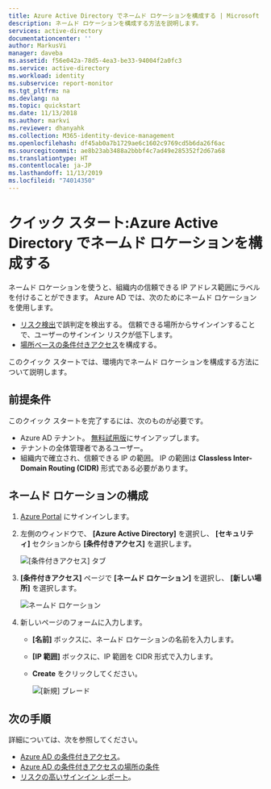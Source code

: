 ```yaml
---
title: Azure Active Directory でネームド ロケーションを構成する | Microsoft Docs
description: ネームド ロケーションを構成する方法を説明します。
services: active-directory
documentationcenter: ''
author: MarkusVi
manager: daveba
ms.assetid: f56e042a-78d5-4ea3-be33-94004f2a0fc3
ms.service: active-directory
ms.workload: identity
ms.subservice: report-monitor
ms.tgt_pltfrm: na
ms.devlang: na
ms.topic: quickstart
ms.date: 11/13/2018
ms.author: markvi
ms.reviewer: dhanyahk
ms.collection: M365-identity-device-management
ms.openlocfilehash: df45ab0a7b1729ae6c1602c9769cd5b6da26f6ac
ms.sourcegitcommit: ae8b23ab3488a2bbbf4c7ad49e285352f2d67a68
ms.translationtype: HT
ms.contentlocale: ja-JP
ms.lasthandoff: 11/13/2019
ms.locfileid: "74014350"
---
```

# <a name="quickstart-configure-named-locations-in-azure-active-directory"></a>クイック スタート:Azure Active Directory でネームド ロケーションを構成する

ネームド ロケーションを使うと、組織内の信頼できる IP アドレス範囲にラベルを付けることができます。 Azure AD では、次のためにネームド ロケーションを使用します。
- [リスク検出](concept-risk-events.md)で誤判定を検出する。 信頼できる場所からサインインすることで、ユーザーのサインイン リスクが低下します。   
- [場所ベースの条件付きアクセス](../conditional-access/location-condition.md)を構成する。

このクイック スタートでは、環境内でネームド ロケーションを構成する方法について説明します。

## <a name="prerequisites"></a>前提条件

このクイック スタートを完了するには、次のものが必要です。

* Azure AD テナント。 [無料試用版](https://azure.microsoft.com/trial/get-started-active-directory/)にサインアップします。 
* テナントの全体管理者であるユーザー。
* 組織内で確立され、信頼できる IP の範囲。 IP の範囲は **Classless Inter-Domain Routing (CIDR)** 形式である必要があります。

## <a name="configure-named-locations"></a>ネームド ロケーションの構成

1. [Azure Portal](https://portal.azure.com) にサインインします。

2. 左側のウィンドウで、 **[Azure Active Directory]** を選択し、 **[セキュリティ]** セクションから **[条件付きアクセス]** を選択します。

    ![[条件付きアクセス] タブ](./media/quickstart-configure-named-locations/entrypoint.png)

3. **[条件付きアクセス]** ページで **[ネームド ロケーション]** を選択し、 **[新しい場所]** を選択します。

    ![ネームド ロケーション](./media/quickstart-configure-named-locations/namedlocation.png)

6. 新しいページのフォームに入力します。 

   * **[名前]** ボックスに、ネームド ロケーションの名前を入力します。
   * **[IP 範囲]** ボックスに、IP 範囲を CIDR 形式で入力します。  
   * **Create** をクリックしてください。
    
     ![[新規] ブレード](./media/quickstart-configure-named-locations/61.png)

## <a name="next-steps"></a>次の手順

詳細については、次を参照してください。

- [Azure AD の条件付きアクセス](../active-directory-conditional-access-azure-portal.md)。
- [Azure AD の条件付きアクセスの場所の条件](../conditional-access/location-condition.md)
- [リスクの高いサインイン レポート](concept-risky-sign-ins.md)。  
